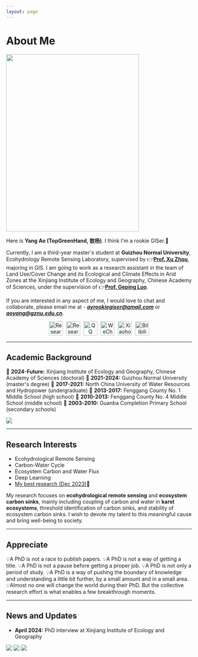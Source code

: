 ```yaml
---
layout: page
---
```


# About Me

<img src="https://TopGreenHand.github.io/images/aoyang.jpg" class="floatpic" width="360" height="480">

Here is **Yang Ao (TopGreenHand, 敖杨)**. I think I'm a rookie GISer.🌟

Currently, I am a third-year master's student at **Guizhou Normal University**, Ecohydrology Remote Sensing Laboratory, supervised by 👉**[Prof. Xu Zhou](https://dhxy.gznu.edu.cn/info/1028/1545.htm)**, majoring in GIS. I am going to work as a research assistant in the team of Land Use/Cover Change and its Ecological and Climate Effects in Arid Zones at the Xinjiang Institute of Ecology and Geography, Chinese Academy of Sciences, under the supervision of 👉**[Prof. Geping Luo](https://egi.cas.cn/sourcedb/zw/zjrc/yjy/200908/t20090805_2330197.html)**.

If you are interested in any aspect of me, I would love to chat and collaborate, please email me at - ***ayrookiegiser@gmail.com*** or ***aoyang@gznu.edu.cn***.

<div style="text-align: center;">
    <a href="https://www.researchgate.net/profile/Yang-Ao-8" target="_blank"><img src="https://TopGreenHand.github.io/images/logo/icons8-rg.png" alt="Research" style="width: 38px; height: 38px; margin-right: 5px;"></a> 
    <a href="https://orcid.org/0000-0002-6350-5095" target="_blank"><img src="https://TopGreenHand.github.io/images/logo/ORCID-icon.png" alt="Research" style="width: 38px; height: 38px; margin-right: 5px;"></a> 
    <a href="https://TopGreenHand.github.io/images/logo/QQ_QR_code.png" target="_blank"><img src="https://TopGreenHand.github.io/images/logo/WeChat.png" alt="QQ" style="width: 38px; height: 38px; margin-right: 5px;"></a> 
    <a href="https://TopGreenHand.github.io/images/logo/QQ_QR_code.png" target="_blank"><img src="https://TopGreenHand.github.io/images/logo/QQ.jpg" alt="WeChat" style="width: 38px; height: 38px; margin-right: 5px;"></a> 
    <a href="https://www.xiaohongshu.com/user/profile/5ea7856e000000000100076b?xhsshare=CopyLink&appuid=5ea7856e000000000100076b&apptime=1716814652" target="_blank"><img src="https://TopGreenHand.github.io/images/logo/Xiaohongshu.jpg" alt="Xiaohongshu" style="width: 38px; height: 38px; margin-right: 5px;"></a>  
    <a href="https://space.bilibili.com/317954769?spm_id_from=333.1007.0.0" target="_blank"><img src="https://TopGreenHand.github.io/images/logo/Bilibili.jpg" alt="Bilibili" style="width: 38px; height: 38px;"></a>
</div>


------

## Academic Background

🏫 **2024-Future:** Xinjiang Institute of Ecology and Geography, Chinese Academy of Sciences (doctoral)
        🏫 **2021-2024:** Guizhou Normal University (master's degree)
        🏫 **2017-2021:** North China University of Water Resources and Hydropower (undergraduate)
        🏫 **2013-2017:** Fenggang County No. 1 Middle School (high school)
        🏫 **2010-2013:** Fenggang County No. 4 Middle School (middle school)
        🏫 **2003-2010:** Guanba Completion Primary School (secondary schools)

<div class="one">
    <img src="https://TopGreenHand.github.io/images/aoyangstudyload.jpg">
</div>

---

## Research Interests

- Ecohydrological Remote Sensing
- Carbon-Water Cycle
- Ecosystem Carbon and Water Flux
- Deep Learning
- [My best research (Dec 2023)](https://TopGreenHand.github.io/file/CV-YangAo.pdf)🔗

My research focuses on **ecohydrological remote sensing** and **ecosystem carbon sinks**, mainly including coupling of carbon and water in **karst ecosystems**, threshold identification of carbon sinks, and stability of ecosystem carbon sinks.  I wish to devote my talent to this meaningful cause and bring well-being to society.

---

## Appreciate

💡A PhD is not a race to publish papers.
        💡A PhD is not a way of getting a title.
        💡A PhD is not a pause before getting a proper job.
        💡A PhD is not only a period of study.
        💡A PhD is a way of pushing the boundary of knowledge and understanding a little bit further, by a small amount and in a small area.
        💡Almost no one will change the world during their PhD. But the collective research effort is what enables a few breakthrough moments.

------

## News and Updates

- **April 2024:** PhD interview at Xinjiang Institute of Ecology and Geography

<div class="third">
<img src="https://TopGreenHand.github.io/images/First/xinjiang1.jpg">
<img src="https://TopGreenHand.github.io/images/First/xinjiang2.jpg">
<img src="https://TopGreenHand.github.io/images/First/xinjiang3.jpg">
</div>
